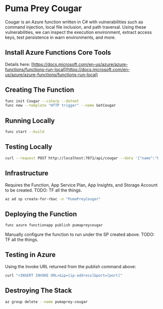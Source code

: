 # Puma Prey Cougar

Cougar is an Azure function written in C# with vulnerabilities such as command injection, local file inclusion, and path traversal. Using these vulnerabilities, we can inspect the execution environment, extract access keys, test persistence in warn environments, and more.

## Install Azure Functions Core Tools

Details here: [https://docs.microsoft.com/en-us/azure/azure-functions/functions-run-local](https://docs.microsoft.com/en-us/azure/azure-functions/functions-run-local)

## Creating The Function

```bash
func init Cougar --csharp --dotnet
func new --template "HTTP trigger" --name GetCougar
```

## Running Locally

```bash
func start --build
```

## Testing Locally

```bash
curl --request POST http://localhost:7071/api/cougar --data '{"name":"Puma Rocks"}'
```

## Infrastructure

Requires the Function, App Service Plan, App Insights, and Storage Account to be created. TODO: TF all the things.

```bash
az ad sp create-for-rbac -n "PumaPreyCougar"
```

## Deploying the Function

```bash
func azure functionapp publish pumapreycougar
```

Manually configure the function to run under the SP created above. TODO: TF all the things.

## Testing in Azure

Using the Invoke URL returned from the publish command above:

```bash
curl "<INSERT INVOKE URL>&ip=[ip-address]&port=[port]"
```

## Destroying The Stack

```bash
az group delete --name pumaprey-cougar
```